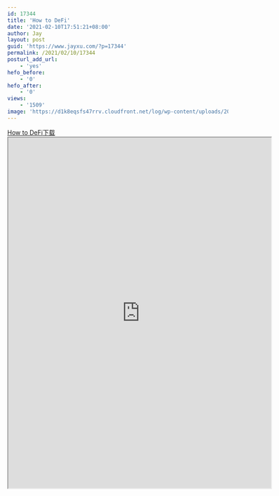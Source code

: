 ```yaml
---
id: 17344
title: 'How to DeFi'
date: '2021-02-10T17:51:21+08:00'
author: Jay
layout: post
guid: 'https://www.jayxu.com/?p=17344'
permalink: /2021/02/10/17344
posturl_add_url:
    - 'yes'
hefo_before:
    - '0'
hefo_after:
    - '0'
views:
    - '1509'
image: 'https://d1k8eqsfs47rrv.cloudfront.net/log/wp-content/uploads/2021/02/defi-decentralized-finance-background-on-an-ecosystem-1.jpg'
---
```


<!-- wp:file {"id":17356,"href":"https://www.jayxu.com/log/wp-content/uploads/2021/02/How-to-DeFi.pdf"} -->
<div class="wp-block-file"><a href="https://www.jayxu.com/log/wp-content/uploads/2021/02/How-to-DeFi.pdf" target="_blank" rel="noreferrer noopener">How to DeFi</a><a href="https://www.jayxu.com/log/wp-content/uploads/2021/02/How-to-DeFi.pdf" class="wp-block-file__button" download>下载</a></div>
<!-- /wp:file -->

<!-- wp:algori-pdf-viewer/block-algori-pdf-viewer {"url":"https://www.jayxu.com/log/wp-content/uploads/2021/02/How-to-DeFi.pdf","height":800,"id":17356} -->
<div class="wp-block-algori-pdf-viewer-block-algori-pdf-viewer"><iframe class="wp-block-algori-pdf-viewer-block-algori-pdf-viewer-iframe" src="https://www.jayxu.com/wp-content/plugins/algori-pdf-viewer/dist/web/viewer.html?file=%2Flog%2Fwp-content%2Fuploads%2F2021%2F02%2FHow-to-DeFi.pdf" style="width:600px;height:800px"></iframe></div>
<!-- /wp:algori-pdf-viewer/block-algori-pdf-viewer -->
